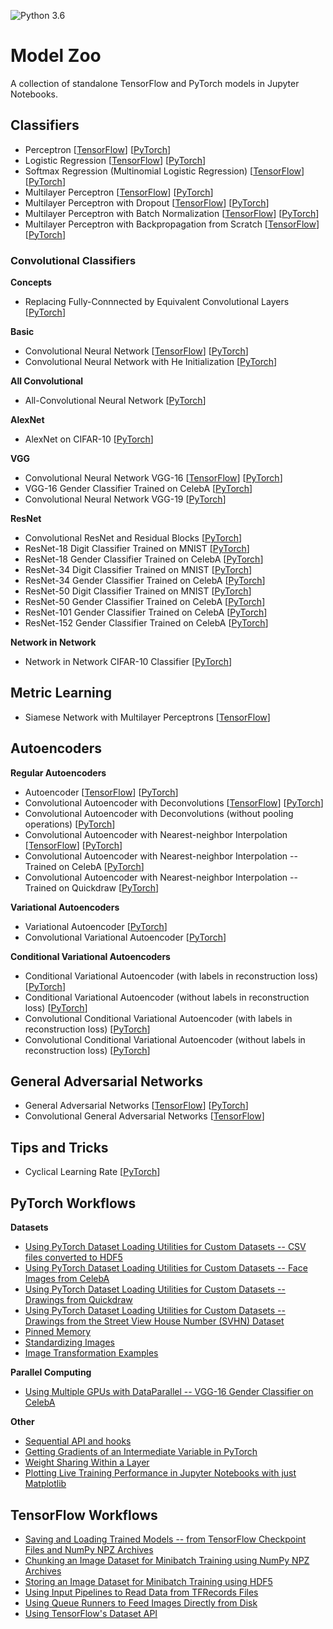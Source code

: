 ![Python 3.6](https://img.shields.io/badge/Python-3.6-blue.svg)

# Model Zoo

A collection of standalone TensorFlow and PyTorch models in Jupyter Notebooks.

## Classifiers

- Perceptron [[TensorFlow](tensorflow_ipynb/perceptron.ipynb)] [[PyTorch](pytorch_ipynb/perceptron.ipynb)]
- Logistic Regression [[TensorFlow](tensorflow_ipynb/logistic-regression.ipynb)] [[PyTorch](pytorch_ipynb/logistic-regression.ipynb)]
- Softmax Regression (Multinomial Logistic Regression) [[TensorFlow](tensorflow_ipynb/softmax-regression.ipynb)] [[PyTorch](pytorch_ipynb/softmax-regression.ipynb)]
- Multilayer Perceptron [[TensorFlow](tensorflow_ipynb/multilayer-perceptron.ipynb)] [[PyTorch](pytorch_ipynb/multilayer-perceptron.ipynb)]
- Multilayer Perceptron with Dropout [[TensorFlow](tensorflow_ipynb/multilayer-perceptron-dropout.ipynb)] [[PyTorch](pytorch_ipynb/multilayer-perceptron-dropout.ipynb)]
- Multilayer Perceptron with Batch Normalization [[TensorFlow](tensorflow_ipynb/multilayer-perceptron-batchnorm.ipynb)] [[PyTorch](pytorch_ipynb/multilayer-perceptron-batchnorm.ipynb)]
- Multilayer Perceptron with Backpropagation from Scratch [[TensorFlow](tensorflow_ipynb/multilayer-perceptron-lowlevel.ipynb)] [[PyTorch](pytorch_ipynb/mlp-fromscratch__sigmoid-mse.ipynb)]

### Convolutional Classifiers

**Concepts**

- Replacing Fully-Connnected by Equivalent Convolutional Layers [[PyTorch](pytorch_ipynb/fc-to-conv.ipynb)]

**Basic**

- Convolutional Neural Network [[TensorFlow](tensorflow_ipynb/convnet.ipynb)] [[PyTorch](pytorch_ipynb/convnet.ipynb)]
- Convolutional Neural Network with He Initialization  [[PyTorch](pytorch_ipynb/convnet-he-init.ipynb)]

**All Convolutional**

- All-Convolutional Neural Network [[PyTorch](pytorch_ipynb/convnet-allconv.ipynb)]

**AlexNet**

- AlexNet on CIFAR-10 [[PyTorch](pytorch_ipynb/convnet-alexnet-cifar10.ipynb)]

**VGG**

- Convolutional Neural Network VGG-16 [[TensorFlow](tensorflow_ipynb/convnet-vgg16.ipynb)] [[PyTorch](pytorch_ipynb/convnet-vgg16.ipynb)]
- VGG-16 Gender Classifier Trained on CelebA [[PyTorch](pytorch_ipynb/convnet-vgg16-celeba.ipynb)]
- Convolutional Neural Network VGG-19 [[PyTorch](pytorch_ipynb/convnet-vgg19.ipynb)]

**ResNet**

- Convolutional ResNet and Residual Blocks [[PyTorch](pytorch_ipynb/resnet-ex-1.ipynb)]
- ResNet-18 Digit Classifier Trained on MNIST [[PyTorch](pytorch_ipynb/convnet-resnet18-mnist.ipynb)]
- ResNet-18 Gender Classifier Trained on CelebA [[PyTorch](pytorch_ipynb/convnet-resnet18-celeba-dataparallel.ipynb)]
- ResNet-34 Digit Classifier Trained on MNIST [[PyTorch](pytorch_ipynb/convnet-resnet34-mnist.ipynb)]
- ResNet-34 Gender Classifier Trained on CelebA [[PyTorch](pytorch_ipynb/convnet-resnet34-celeba-dataparallel.ipynb)]
- ResNet-50 Digit Classifier Trained on MNIST [[PyTorch](pytorch_ipynb/convnet-resnet50-mnist.ipynb)]
- ResNet-50 Gender Classifier Trained on CelebA [[PyTorch](pytorch_ipynb/convnet-resnet50-celeba-dataparallel.ipynb)]
- ResNet-101 Gender Classifier Trained on CelebA [[PyTorch](pytorch_ipynb/convnet-resnet101-celeba.ipynb)]
- ResNet-152 Gender Classifier Trained on CelebA [[PyTorch](pytorch_ipynb/convnet-resnet152-celeba.ipynb)]

**Network in Network**

- Network in Network CIFAR-10 Classifier [[PyTorch](pytorch_ipynb/nin-cifar10.ipynb)] 

## Metric Learning

- Siamese Network with Multilayer Perceptrons [[TensorFlow](tensorflow_ipynb/siamese-1.ipynb)]

## Autoencoders

**Regular Autoencoders**

- Autoencoder [[TensorFlow](tensorflow_ipynb/autoencoder.ipynb)] [[PyTorch](pytorch_ipynb/autoencoder.ipynb)]
- Convolutional Autoencoder with Deconvolutions [[TensorFlow](tensorflow_ipynb/autoencoder-deconv.ipynb)] [[PyTorch](pytorch_ipynb/autoencoder-deconv.ipynb)]
- Convolutional Autoencoder with Deconvolutions (without pooling operations) [[PyTorch](pytorch_ipynb/autoencoder-deconv-2.ipynb)]
- Convolutional Autoencoder with Nearest-neighbor Interpolation [[TensorFlow](tensorflow_ipynb/autoencoder-conv.ipynb)] [[PyTorch](pytorch_ipynb/autoencoder-conv.ipynb)]
- Convolutional Autoencoder with Nearest-neighbor Interpolation -- Trained on CelebA [[PyTorch](pytorch_ipynb/autoencoder-conv-2.ipynb)]
- Convolutional Autoencoder with Nearest-neighbor Interpolation -- Trained on Quickdraw [[PyTorch](pytorch_ipynb/autoencoder-conv-quickdraw-1.ipynb)]

**Variational Autoencoders**

- Variational Autoencoder [[PyTorch](pytorch_ipynb/autoencoder-var.ipynb)]
- Convolutional Variational Autoencoder [[PyTorch](pytorch_ipynb/autoencoder-cnn-var.ipynb)]

**Conditional Variational Autoencoders**

- Conditional Variational Autoencoder (with labels in reconstruction loss) [[PyTorch](pytorch_ipynb/autoencoder-cvae.ipynb)]
- Conditional Variational Autoencoder (without labels in reconstruction loss) [[PyTorch](pytorch_ipynb/autoencoder-cvae_no-out-concat.ipynb)]
- Convolutional Conditional Variational Autoencoder (with labels in reconstruction loss) [[PyTorch](pytorch_ipynb/autoencoder-cnn-cvae.ipynb)]
- Convolutional Conditional Variational Autoencoder (without labels in reconstruction loss) [[PyTorch](pytorch_ipynb/autoencoder-cnn-cvae_no-out-concat.ipynb)]

## General Adversarial Networks

- General Adversarial Networks [[TensorFlow](tensorflow_ipynb/gan.ipynb)] [[PyTorch](pytorch_ipynb/gan.ipynb)]
- Convolutional General Adversarial Networks [[TensorFlow](tensorflow_ipynb/gan-conv.ipynb)]

## Tips and Tricks

- Cyclical Learning Rate [[PyTorch](pytorch_ipynb/cyclical-learning-rate.ipynb)]

## PyTorch Workflows

**Datasets**

- [Using PyTorch Dataset Loading Utilities for Custom Datasets -- CSV files converted to HDF5](pytorch_ipynb/custom-data-loader-csv.ipynb)
- [Using PyTorch Dataset Loading Utilities for Custom Datasets -- Face Images from CelebA](pytorch_ipynb/custom-data-loader-celeba.ipynb)
- [Using PyTorch Dataset Loading Utilities for Custom Datasets -- Drawings from Quickdraw](pytorch_ipynb/custom-data-loader-quickdraw.ipynb)
- [Using PyTorch Dataset Loading Utilities for Custom Datasets -- Drawings from the Street View House Number (SVHN) Dataset](pytorch_ipynb/custom-data-loader-svhn.ipynb)
- [Pinned Memory](pytorch_ipynb/convnet-resnet34-cifar10-pinmem.ipynb)
- [Standardizing Images](pytorch_ipynb/convnet-standardized.ipynb)
- [Image Transformation Examples](pytorch_ipynb/torchvision-transform-examples.ipynb)

**Parallel Computing**

- [Using Multiple GPUs with DataParallel -- VGG-16 Gender Classifier on CelebA](pytorch_ipynb/convnet-vgg16-celeba-data-parallel.ipynb)

**Other**

- [Sequential API and hooks](pytorch_ipynb/mlp-sequential.ipynb)
- [Getting Gradients of an Intermediate Variable in PyTorch](pytorch_ipynb/manual-gradients.ipynb)
- [Weight Sharing Within a Layer](pytorch_ipynb/convnet-weight-sharing.ipynb)
- [Plotting Live Training Performance in Jupyter Notebooks with just Matplotlib](pytorch_ipynb/plot-jupyter-matplotlib.ipynb)

## TensorFlow Workflows

- [Saving and Loading Trained Models -- from TensorFlow Checkpoint Files and NumPy NPZ Archives](tensorflow_ipynb/saving-and-reloading-models.ipynb)
- [Chunking an Image Dataset for Minibatch Training using NumPy NPZ Archives](tensorflow_ipynb/image-data-chunking-npz.ipynb)
- [Storing an Image Dataset for Minibatch Training using HDF5](tensorflow_ipynb/image-data-chunking-hdf5.ipynb)
- [Using Input Pipelines to Read Data from TFRecords Files](tensorflow_ipynb/tfrecords.ipynb)
- [Using Queue Runners to Feed Images Directly from Disk](tensorflow_ipynb/file-queues.ipynb)
- [Using TensorFlow's Dataset API](tensorflow_ipynb/dataset-api.ipynb)
